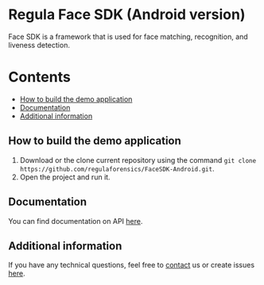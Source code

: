 # Regula Face SDK (Android version)
Face SDK is a framework that is used for face matching, recognition, and liveness detection.

# Contents
* [How to build the demo application](#how-to-build-the-demo-application)
* [Documentation](#documentation)
* [Additional information](#additional-information)

## How to build the demo application
1. Download or the clone current repository using the command `git clone https://github.com/regulaforensics/FaceSDK-Android.git`.
2. Open the project and run it.

## Documentation
You can find documentation on API [here](https://docs.regulaforensics.com/android-face).

## Additional information
If you have any technical questions, feel free to [contact](mailto:android.support@regulaforensics.com) us or create issues [here](https://github.com/regulaforensics/FaceSDK-Android/issues).
